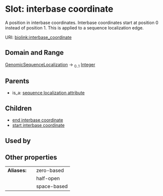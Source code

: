 
# Slot: interbase coordinate


A position in interbase coordinates. Interbase coordinates start at position 0 instead of position 1. This is applied to a sequence localization edge.

URI: [biolink:interbase_coordinate](https://w3id.org/biolink/vocab/interbase_coordinate)


## Domain and Range

[GenomicSequenceLocalization](GenomicSequenceLocalization.md) &#8594;  <sub>0..1</sub> [Integer](types/Integer.md)

## Parents

 *  is_a: [sequence localization attribute](sequence_localization_attribute.md)

## Children

 *  [end interbase coordinate](end_interbase_coordinate.md)
 *  [start interbase coordinate](start_interbase_coordinate.md)

## Used by


## Other properties

|  |  |  |
| --- | --- | --- |
| **Aliases:** | | zero-based |
|  | | half-open |
|  | | space-based |

